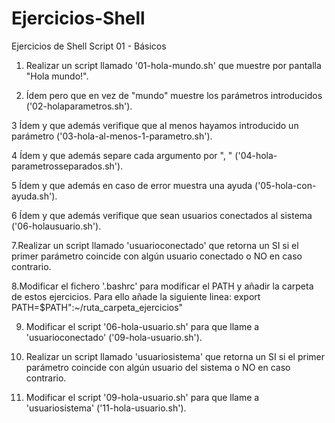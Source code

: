 # Ejercicios-Shell


Ejercicios de Shell Script 01 - Básicos 
1. Realizar un script llamado '01-hola-mundo.sh' que muestre por pantalla "Hola mundo!". 

2. Ídem pero que en vez de "mundo" muestre los parámetros introducidos ('02-holaparametros.sh'). 
 
3 Ídem y que además verifique que al menos hayamos introducido un parámetro ('03-hola-al-menos-1-parametro.sh'). 
 
4 Ídem y que además separe cada argumento por ", " ('04-hola-parametrosseparados.sh'). 
 
5 Ídem y que además en caso de error muestra una ayuda ('05-hola-con-ayuda.sh'). 
 
6 Ídem y que además verifique que sean usuarios conectados al sistema ('06-holausuario.sh'). 
 
7.Realizar un script llamado 'usuarioconectado' que retorna un SI si el primer parámetro coincide con algún usuario conectado o NO en caso contrario. 
 
8.Modificar el fichero '.bashrc' para modificar el PATH y añadir la carpeta de estos ejercicios. Para ello añade la siguiente linea: export PATH=$PATH":~/ruta_carpeta_ejercicios" 
 
9. Modificar el script '06-hola-usuario.sh' para que llame a 'usuarioconectado' ('09-hola-usuario.sh'). 

10. Realizar un script llamado 'usuariosistema' que retorna un SI si el primer parámetro coincide con algún usuario del sistema o NO en caso contrario. 

11. Modificar el script '09-hola-usuario.sh' para que llame a 'usuariosistema' ('11-hola-usuario.sh').
